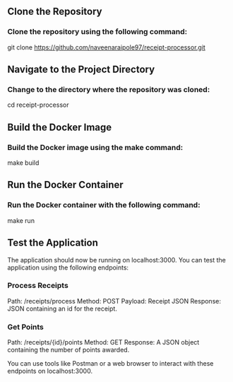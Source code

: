 ## Clone the Repository

### Clone the repository using the following command:

git clone https://github.com/naveenaraipole97/receipt-processor.git


## Navigate to the Project Directory

### Change to the directory where the repository was cloned:

cd receipt-processor

## Build the Docker Image

### Build the Docker image using the make command:
make build


## Run the Docker Container

### Run the Docker container with the following command:
make run

## Test the Application

The application should now be running on localhost:3000. You can test the application using the following endpoints:

### Process Receipts

Path: /receipts/process
Method: POST
Payload: Receipt JSON
Response: JSON containing an id for the receipt.

### Get Points

Path: /receipts/{id}/points
Method: GET
Response: A JSON object containing the number of points awarded.

You can use tools like Postman or a web browser to interact with these endpoints on localhost:3000.